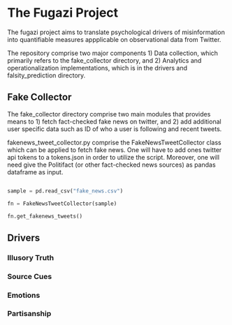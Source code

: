 # The Fugazi Project

The fugazi project aims to translate psychological drivers of misinformation into quantifiable measures appplicable on observational data from Twitter.


The repository comprise two major components 1) Data collection, which primarily refers to the fake_collector directory, and 2) Analytics and operationalization implementations, which is in the drivers and falsity_prediction directory.


## Fake Collector

The fake_collector directory comprise two main modules that provides means to 1) fetch fact-checked fake news on twitter, and 2) add additional user specific data such as ID of who a user is following and recent tweets.

fakenews_tweet_collector.py comprise the FakeNewsTweetCollector class which can be applied to fetch fake news. One will have to add ones twitter api tokens to a tokens.json in order to utilize the script. Moreover, one will need give the Politifact (or other fact-checked news sources) as pandas dataframe as input.

```python

sample = pd.read_csv("fake_news.csv")

fn = FakeNewsTweetCollector(sample)

fn.get_fakenews_tweets()

```


## Drivers

### Illusory Truth
### Source Cues

### Emotions

### Partisanship

